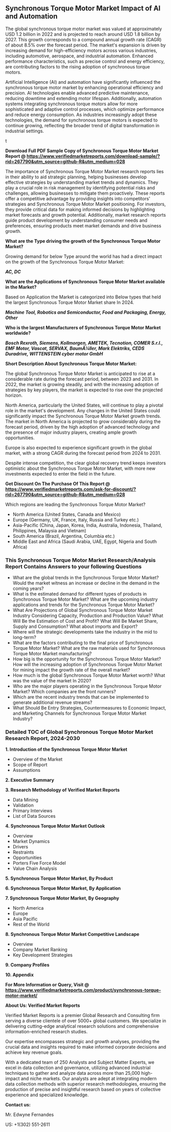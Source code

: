 <h2>Synchronous Torque Motor Market Impact of AI and Automation</h2><p>The global synchronous torque motor market was valued at approximately USD 1.2 billion in 2022 and is projected to reach around USD 1.8 billion by 2027. This growth corresponds to a compound annual growth rate (CAGR) of about 8.5% over the forecast period. The market's expansion is driven by increasing demand for high-efficiency motors across various industries, including automotive, aerospace, and industrial automation. Enhanced performance characteristics, such as precise control and energy efficiency, are contributing factors to the rising adoption of synchronous torque motors.</p><p>Artificial Intelligence (AI) and automation have significantly influenced the synchronous torque motor market by enhancing operational efficiency and precision. AI technologies enable advanced predictive maintenance, reducing downtime and extending motor lifespan. Additionally, automation systems integrating synchronous torque motors allow for more sophisticated and adaptive control processes, which optimize performance and reduce energy consumption. As industries increasingly adopt these technologies, the demand for synchronous torque motors is expected to continue growing, reflecting the broader trend of digital transformation in industrial settings.</p>t</p><p id="" class=""><strong>Download Full PDF Sample Copy of Synchronous Torque Motor Market Report @ <a href="https://www.verifiedmarketreports.com/download-sample/?rid=267790&utm_source=github-R&utm_medium=028" target="_blank">https://www.verifiedmarketreports.com/download-sample/?rid=267790&utm_source=github-R&utm_medium=028</a></strong></p><p>The importance of&nbsp;Synchronous Torque Motor Market research reports lies in their ability to aid strategic planning, helping businesses develop effective strategies by understanding market trends and dynamics. They play a crucial role in risk management by identifying potential risks and challenges, allowing businesses to mitigate them proactively. These reports offer a competitive advantage by providing insights into competitors' strategies and Synchronous Torque Motor Market positioning. For investors, they provide critical data for making informed decisions by highlighting market forecasts and growth potential. Additionally, market research reports guide product development by understanding consumer needs and preferences, ensuring products meet market demands and drive business growth.</p><p><strong>What are the&nbsp;Type driving the growth of the Synchronous Torque Motor Market?</strong></p><p id="" class="">Growing demand for below Type around the world has had a direct impact on the growth of the Synchronous Torque Motor Market:</p><em><strong>AC, DC</strong></em></p><strong>What are the&nbsp;Applications&nbsp;of Synchronous Torque Motor Market available in the Market?</strong></p><p id="" class="">Based on Application the Market is categorized into Below types that held the largest Synchronous Torque Motor Market share In 2024.</p><em><strong>Machine Tool, Robotics and Semiconductor, Food and Packaging, Energy, Other</strong></em></p><strong>Who is the largest Manufacturers of Synchronous Torque Motor Market worldwide?</strong></p><p><em><strong>Bosch Rexroth, Siemens, Kollmorgen, AMETEK, Tecnotion, COMER S.r.l., EMF Motor, Vascat, SERVAX, BaumÃ¼ller, Mark Elektriks, CEDS Duradrive, WITTENSTEIN cyber motor GmbH</strong></em></p><p id="" class=""><strong>Short Description About Synchronous Torque Motor Market:</strong></p><p>The global Synchronous Torque Motor Market is anticipated to rise at a considerable rate during the forecast period, between 2023 and 2031. In 2022, the market is growing steadily, and with the increasing adoption of strategies by key players, the market is expected to rise over the projected horizon.</p><p>North America, particularly the United States, will continue to play a pivotal role in the market's development. Any changes in the United States could significantly impact the Synchronous Torque Motor Market growth trends. The market in North America is projected to grow considerably during the forecast period, driven by the high adoption of advanced technology and the presence of major industry players, creating ample growth opportunities.</p><p>Europe is also expected to experience significant growth in the global market, with a strong CAGR during the forecast period from 2024 to 2031.</p><p>Despite intense competition, the clear global recovery trend keeps investors optimistic about the Synchronous Torque Motor Market, with more new investments expected to enter the field in the future.</p><p id="" class=""><strong>Get Discount On The Purchase Of This Report @ <a href="https://www.verifiedmarketreports.com/ask-for-discount/?rid=267790&utm_source=github-R&utm_medium=028" target="_blank">https://www.verifiedmarketreports.com/ask-for-discount/?rid=267790&utm_source=github-R&utm_medium=028</a></strong></p>Which regions are leading the Synchronous Torque Motor Market?</p><ul><li>North America (United States, Canada and Mexico)</li><li>Europe (Germany, UK, France, Italy, Russia and Turkey etc.)</li><li>Asia-Pacific (China, Japan, Korea, India, Australia, Indonesia, Thailand, Philippines, Malaysia and Vietnam)</li><li>South America (Brazil, Argentina, Columbia etc.)</li><li>Middle East and Africa (Saudi Arabia, UAE, Egypt, Nigeria and South Africa)</li></ul><h3 id="" class="">This Synchronous Torque Motor Market Research/Analysis Report Contains Answers to your following Questions</h3><ul><li>What are the global trends in the Synchronous Torque Motor Market? Would the market witness an increase or decline in the demand in the coming years?</li><li>What is the estimated demand for different types of products in Synchronous Torque Motor Market? What are the upcoming industry applications and trends for the Synchronous Torque Motor Market?</li><li>What Are Projections of Global Synchronous Torque Motor Market Industry Considering Capacity, Production and Production Value? What Will Be the Estimation of Cost and Profit? What Will Be Market Share, Supply and Consumption? What about imports and Export?</li><li>Where will the strategic developments take the industry in the mid to long-term?</li><li>What are the factors contributing to the final price of Synchronous Torque Motor Market? What are the raw materials used for Synchronous Torque Motor Market manufacturing?</li><li>How big is the opportunity for the Synchronous Torque Motor Market? How will the increasing adoption of Synchronous Torque Motor Market for mining impact the growth rate of the overall market?</li><li>How much is the global Synchronous Torque Motor Market worth? What was the value of the market In 2020?</li><li>Who are the major players operating in the Synchronous Torque Motor Market? Which companies are the front runners?</li><li>Which are the recent industry trends that can be implemented to generate additional revenue streams?</li><li>What Should Be Entry Strategies, Countermeasures to Economic Impact, and Marketing Channels for Synchronous Torque Motor Market Industry?</li></ul><h3 id="" class="">Detailed TOC of Global Synchronous Torque Motor Market Research Report, 2024-2030</h3><p id="" class=""><strong>1. Introduction of the Synchronous Torque Motor Market</strong></p><ul><li>Overview of the Market</li><li>Scope of Report</li><li>Assumptions</li></ul><p id="" class=""><strong>2. Executive Summary</strong></p><p id="" class=""><strong>3. Research Methodology of Verified Market Reports</strong></p><ul><li>Data Mining</li><li>Validation</li><li>Primary Interviews</li><li>List of Data Sources</li></ul><p id="" class=""><strong>4. Synchronous Torque Motor Market Outlook</strong></p><ul><li>Overview</li><li>Market Dynamics</li><li>Drivers</li><li>Restraints</li><li>Opportunities</li><li>Porters Five Force Model</li><li>Value Chain Analysis</li></ul><p id="" class=""><strong>5. Synchronous Torque Motor Market, By Product</strong></p><p id="" class=""><strong>6. Synchronous Torque Motor Market, By Application</strong></p><p id="" class=""><strong>7. Synchronous Torque Motor Market, By Geography</strong></p><ul><li>North America</li><li>Europe</li><li>Asia Pacific</li><li>Rest of the World</li></ul><p id="" class=""><strong>8. Synchronous Torque Motor Market Competitive Landscape</strong></p><ul><li>Overview</li><li>Company Market Ranking</li><li>Key Development Strategies</li></ul><p id="" class=""><strong>9. Company Profiles</strong></p><p id="" class=""><strong>10. Appendix</strong></p><p id="" class=""><strong>For More Information or Query, Visit @ <a href="https://www.verifiedmarketreports.com/product/synchronous-torque-motor-market/" target="_blank">https://www.verifiedmarketreports.com/product/synchronous-torque-motor-market/</a></strong></p><p id="" class=""><strong>About Us: Verified Market Reports</strong></p><p id="" class="">Verified Market Reports is a premier Global Research and Consulting firm serving a diverse clientele of over 5000+ global customers. We specialize in delivering cutting-edge analytical research solutions and comprehensive information-enriched research studies.</p><p id="" class="">Our expertise encompasses strategic and growth analyses, providing the crucial data and insights required to make informed corporate decisions and achieve key revenue goals.</p><p id="" class="">With a dedicated team of 250 Analysts and Subject Matter Experts, we excel in data collection and governance, utilizing advanced industrial techniques to gather and analyze data across more than 25,000 high-impact and niche markets. Our analysts are adept at integrating modern data collection methods with superior research methodologies, ensuring the production of precise and insightful research based on years of collective experience and specialized knowledge.</p><p id="" class=""><strong>Contact us:</strong></p><p id="" class="">Mr. Edwyne Fernandes</p><p id="" class="">US: +1(302) 551-2611</p>